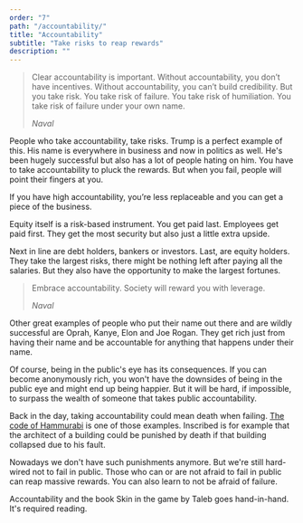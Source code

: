 ```yaml
---
order: "7"
path: "/accountability/"
title: "Accountability"
subtitle: "Take risks to reap rewards"
description: ""
---
```


<blockquote class="column-span">
  <p>Clear accountability is important. Without accountability, you don’t have incentives. Without accountability, you can’t build credibility. But you take risk. You take risk of failure. You take risk of humiliation. You take risk of failure under your own name.</p>

  <cite>Naval</cite>
</blockquote>

People who take accountability, take risks. Trump is a perfect example of this. His name is everywhere in business and now in politics as well. He's been hugely successful but also has a lot of people hating on him. You have to take accountability to pluck the rewards. But when you fail, people will point their fingers at you.

If you have high accountability, you’re less replaceable and you can get a piece of the business.

Equity itself is a risk-based instrument. You get paid last. Employees get paid first. They get the most security but also just a little extra upside. 

Next in line are debt holders, bankers or investors. Last, are equity holders. They take the largest risks, there might be nothing left after paying all the salaries. But they also have the opportunity to make the largest fortunes.

> Embrace accountability. Society will reward you with leverage.
>
> <cite>Naval</cite>

Other great examples of people who put their name out there and are wildly successful are Oprah, Kanye, Elon and Joe Rogan. They get rich just from having their name and be accountable for anything that happens under their name. 

Of course, being in the public's eye has its consequences. If you can become anonymously rich, you won't have the downsides of being in the public eye and might end up being happier. But it will be hard, if impossible, to surpass the wealth of someone that takes public accountability.

Back in the day, taking accountability could mean death when failing. [The code of Hammurabi](https://en.wikipedia.org/wiki/Code_of_Hammurabi) is one of those examples. Inscribed is for example that the architect of a building could be punished by death if that building collapsed due to his fault. 

Nowadays we don't have such punishments anymore. But we're still hard-wired not to fail in public. Those who can or are not afraid to fail in public can reap massive rewards. You can also learn to not be afraid of failure.

Accountability and the book Skin in the game by Taleb goes hand-in-hand. It's required reading.